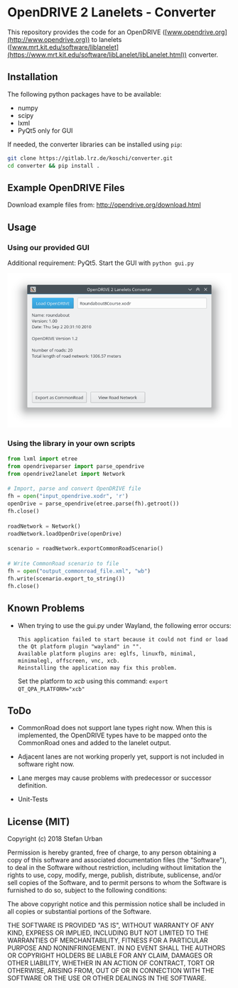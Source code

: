 # OpenDRIVE 2 Lanelets - Converter

This repository provides the code for an OpenDRIVE ([www.opendrive.org](http://www.opendrive.org)) to lanelets ([www.mrt.kit.edu/software/liblanelet](https://www.mrt.kit.edu/software/libLanelet/libLanelet.html)) converter.

## Installation

The following python packages have to be available:
- numpy
- scipy
- lxml
- PyQt5 only for GUI

If needed, the converter libraries can be installed using ```pip```:

```bash
git clone https://gitlab.lrz.de/koschi/converter.git
cd converter && pip install .
```

## Example OpenDRIVE Files

Download example files from: http://opendrive.org/download.html

## Usage

### Using our provided GUI

Additional requirement: PyQt5. Start the GUI with ```python gui.py```

![GUI screenshot](gui_screenshot.png "Screenshot of converter GUI")

### Using the library in your own scripts

```python
from lxml import etree
from opendriveparser import parse_opendrive
from opendrive2lanelet import Network

# Import, parse and convert OpenDRIVE file
fh = open("input_opendrive.xodr", 'r')
openDrive = parse_opendrive(etree.parse(fh).getroot())
fh.close()

roadNetwork = Network()
roadNetwork.loadOpenDrive(openDrive)

scenario = roadNetwork.exportCommonRoadScenario()

# Write CommonRoad scenario to file
fh = open("output_commonroad_file.xml", "wb")
fh.write(scenario.export_to_string())
fh.close()
```


## Known Problems

- When trying to use the gui.py under Wayland, the following error occurs:
  ```
  This application failed to start because it could not find or load the Qt platform plugin "wayland" in "".
  Available platform plugins are: eglfs, linuxfb, minimal, minimalegl, offscreen, vnc, xcb.
  Reinstalling the application may fix this problem.
  ```
  Set the platform to *xcb* using this command: ```export QT_QPA_PLATFORM="xcb"```

## ToDo

- CommonRoad does not support lane types right now. When this is implemented, the OpenDRIVE types have to be mapped onto the CommonRoad ones and added to the lanelet output.

- Adjacent lanes are not working properly yet, support is not included in software right now.

- Lane merges may cause problems with predecessor or successor definition.

- Unit-Tests

## License (MIT)

Copyright (c) 2018 Stefan Urban

Permission is hereby granted, free of charge, to any person obtaining a copy of this software and associated documentation files (the "Software"), to deal in the Software without restriction, including without limitation the rights to use, copy, modify, merge, publish, distribute, sublicense, and/or sell copies of the Software, and to permit persons to whom the Software is furnished to do so, subject to the following conditions:

The above copyright notice and this permission notice shall be included in all copies or substantial portions of the Software.

THE SOFTWARE IS PROVIDED "AS IS", WITHOUT WARRANTY OF ANY KIND, EXPRESS OR IMPLIED, INCLUDING BUT NOT LIMITED TO THE WARRANTIES OF MERCHANTABILITY, FITNESS FOR A PARTICULAR PURPOSE AND NONINFRINGEMENT. IN NO EVENT SHALL THE AUTHORS OR COPYRIGHT HOLDERS BE LIABLE FOR ANY CLAIM, DAMAGES OR OTHER LIABILITY, WHETHER IN AN ACTION OF CONTRACT, TORT OR OTHERWISE, ARISING FROM, OUT OF OR IN CONNECTION WITH THE SOFTWARE OR THE USE OR OTHER DEALINGS IN THE SOFTWARE.
